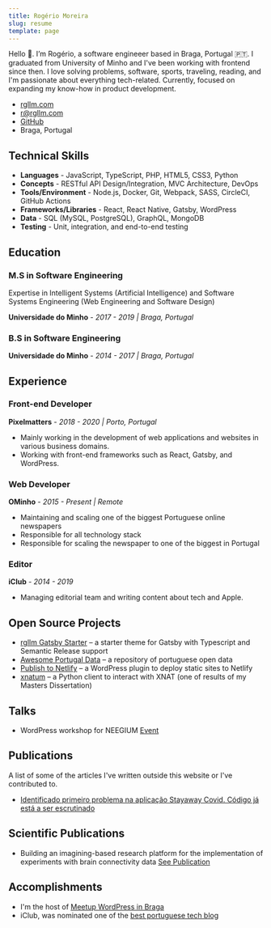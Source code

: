 ```yaml
---
title: Rogério Moreira
slug: resume
template: page
---
```


Hello 👋. I’m Rogério, a software engineeer based in Braga, Portugal 🇵🇹. I graduated from University of Minho and I've been working with frontend since then. I love solving problems, software, sports, traveling, reading, and I'm passionate about everything tech-related. Currently, focused on expanding my know-how in product development.

- [rgllm.com](https://rgllm.com)
- [r@rgllm.com](mailto:r[AT]rgllm[DOT]com)
- [GitHub](https://github.com/rgllm/)
- Braga, Portugal

## Technical Skills

- **Languages** - JavaScript, TypeScript, PHP, HTML5, CSS3, Python
- **Concepts** - RESTful API Design/Integration, MVC Architecture, DevOps
- **Tools/Environment** - Node.js, Docker, Git, Webpack, SASS, CircleCI, GitHub Actions
- **Frameworks/Libraries** - React, React Native, Gatsby, WordPress
- **Data** - SQL (MySQL, PostgreSQL), GraphQL, MongoDB
- **Testing** - Unit, integration, and end-to-end testing

## Education

### M.S in Software Engineering

Expertise in Intelligent Systems (Artificial Intelligence) and Software Systems Engineering (Web Engineering and Software Design)

**Universidade do Minho** - _2017 - 2019 | Braga, Portugal_

### B.S  in Software Engineering

**Universidade do Minho** - _2014 - 2017 | Braga, Portugal_

## Experience

### Front-end Developer

**Pixelmatters** - _2018 - 2020 | Porto, Portugal_

- Mainly working in the development of web applications and websites in various business domains.
- Working with front-end frameworks such as React, Gatsby, and WordPress.

### Web Developer

**OMinho** - _2015 - Present | Remote_

- Maintaining and scaling one of the biggest Portuguese online newspapers
- Responsible for all technology stack
- Responsible for scaling the newspaper to one of the biggest in Portugal

### Editor

**iClub** - _2014 - 2019_

- Managing editorial team and writing content about tech and Apple.

## Open Source Projects

- [rgllm Gatsby Starter](https://github.com/rgllm/rgllm-gatsby-starter) – a starter theme for Gatsby with Typescript and Semantic Release support
- [Awesome Portugal Data](https://github.com/rgllm/awesome-portugal-data/) – a repository of portuguese open data
- [Publish to Netlify](https://wordpress.org/plugins/publish-to-netlify/) – a WordPress plugin to deploy static sites to Netlify
- [xnatum](https://pypi.org/project/xnatum/) – a Python client to interact with XNAT (one of results of my Masters Dissertation)

## Talks

- WordPress workshop for NEEGIUM [Event](https://www.facebook.com/events/429278770844403/)

## Publications

A list of some of the articles I've written outside this website or I've contributed to.

- [Identificado primeiro problema na aplicação Stayaway Covid. Código já está a ser escrutinado](https://visao.sapo.pt/exameinformatica/noticias-ei/software/2020-07-30-identificado-problema-aplicacao-stayaway-covid/)

## Scientific Publications

- Building an imagining-based research platform for the implementation of experiments with brain connectivity data [See Publication](https://repositorium.sdum.uminho.pt/)

## Accomplishments

- I'm the host of [Meetup WordPress in Braga](https://www.meetup.com/Meetup-WordPress-de-Braga/)
- iClub, was nominated one of the [best portuguese tech blog](https://iclub.pt/iclub-nomeado-blog-do-ano/)